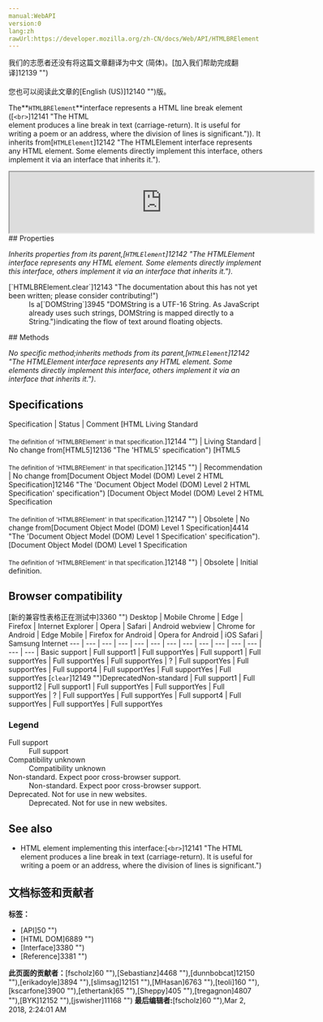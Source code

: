 ```yaml
---
manual:WebAPI
version:0
lang:zh
rawUrl:https://developer.mozilla.org/zh-CN/docs/Web/API/HTMLBRElement
---
```




<bdi>我们的志愿者还没有将这篇文章翻译为<bdi>中文 (简体)</bdi>。[加入我们帮助完成翻译]12139 "")<br></br>您也可以阅读此文章的[English (US)]12140 "")版。</bdi>






The**`HTMLBRElement`**interface represents a HTML line break element ([`<br>`]12141 "The HTML <br> element produces a line break in text (carriage-return). It is useful for writing a poem or an address, where the division of lines is significant.")). It inherits from[`HTMLElement`]12142 "The HTMLElement interface represents any HTML element. Some elements directly implement this interface, others implement it via an interface that inherits it.").

<iframe src='https://mdn.mozillademos.org/en-US/docs/Web/API/HTMLBRElement$samples/inheritance_diagram?revision=1363504' width='600' height='120'></iframe>
## Properties<a name="Properties"></a>


<em>Inherits properties from its parent,[`HTMLElement`]12142 "The HTMLElement interface represents any HTML element. Some elements directly implement this interface, others implement it via an interface that inherits it.").</em>

<dl><dt>[`HTMLBRElement.clear`]12143 "The documentation about this has not yet been written; please consider contributing!")<i></i></dt><dd>Is a[`DOMString`]3945 "DOMString is a UTF-16 String. As JavaScript already uses such strings, DOMString is mapped directly to a String.")indicating the flow of text around floating objects.</dd></dl>
## Methods<a name="Methods"></a>


<em>No specific method;</em><em>inherits methods from its parent,[`HTMLElement`]12142 "The HTMLElement interface represents any HTML element. Some elements directly implement this interface, others implement it via an interface that inherits it.")</em>.


## Specifications<a name="Specifications"></a>
Specification | Status | Comment 
[HTML Living Standard<br></br><small>The definition of &#39;HTMLBRElement&#39; in that specification.</small>]12144 "") | Living Standard | No change from[HTML5]12136 "The 'HTML5' specification") 
[HTML5<br></br><small>The definition of &#39;HTMLBRElement&#39; in that specification.</small>]12145 "") | Recommendation | No change from[Document Object Model (DOM) Level 2 HTML Specification]12146 "The 'Document Object Model (DOM) Level 2 HTML Specification' specification") 
[Document Object Model (DOM) Level 2 HTML Specification<br></br><small>The definition of &#39;HTMLBRElement&#39; in that specification.</small>]12147 "") | Obsolete | No change from[Document Object Model (DOM) Level 1 Specification]4414 "The 'Document Object Model (DOM) Level 1 Specification' specification"). 
[Document Object Model (DOM) Level 1 Specification<br></br><small>The definition of &#39;HTMLBRElement&#39; in that specification.</small>]12148 "") | Obsolete | Initial definition. 


## Browser compatibility<a name="Browser_compatibility"></a>
[新的兼容性表格正在测试中<i></i>]3360 "")
<abbr>Desktop<i></i></abbr> | <abbr>Mobile<i></i></abbr> 
<abbr>Chrome<i></i></abbr> | <abbr>Edge<i></i></abbr> | <abbr>Firefox<i></i></abbr> | <abbr>Internet Explorer<i></i></abbr> | <abbr>Opera<i></i></abbr> | <abbr>Safari<i></i></abbr> | <abbr>Android webview<i></i></abbr> | <abbr>Chrome for Android<i></i></abbr> | <abbr>Edge Mobile<i></i></abbr> | <abbr>Firefox for Android<i></i></abbr> | <abbr>Opera for Android<i></i></abbr> | <abbr>iOS Safari<i></i></abbr> | <abbr>Samsung Internet<i></i></abbr> 
 ---  |  ---  |  ---  |  ---  |  ---  |  ---  |  ---  |  ---  |  ---  |  ---  |  ---  |  ---  |  ---  |  ---  | 
Basic support | <abbr>Full support</abbr>1 | <abbr>Full support</abbr>Yes | <abbr>Full support</abbr>1 | <abbr>Full support</abbr>Yes | <abbr>Full support</abbr>Yes | <abbr>Full support</abbr>Yes | <abbr>?</abbr> | <abbr>Full support</abbr>Yes | <abbr>Full support</abbr>Yes | <abbr>Full support</abbr>4 | <abbr>Full support</abbr>Yes | <abbr>Full support</abbr>Yes | <abbr>Full support</abbr>Yes 
[`clear`]12149 "")<abbr>Deprecated<i></i></abbr><abbr>Non-standard<i></i></abbr> | <abbr>Full support</abbr>1 | <abbr>Full support</abbr>12 | <abbr>Full support</abbr>1 | <abbr>Full support</abbr>Yes | <abbr>Full support</abbr>Yes | <abbr>Full support</abbr>Yes | <abbr>?</abbr> | <abbr>Full support</abbr>Yes | <abbr>Full support</abbr>Yes | <abbr>Full support</abbr>4 | <abbr>Full support</abbr>Yes | <abbr>Full support</abbr>Yes | <abbr>Full support</abbr>Yes 


### Legend<a name="Legend"></a>
<dl><dt><abbr>Full support</abbr></dt><dd>Full support</dd><dt><abbr>Compatibility unknown</abbr></dt><dd>Compatibility unknown</dd><dt><abbr>Non-standard. Expect poor cross-browser support.<i></i></abbr></dt><dd>Non-standard. Expect poor cross-browser support.</dd><dt><abbr>Deprecated. Not for use in new websites.<i></i></abbr></dt><dd>Deprecated. Not for use in new websites.</dd></dl>


## See also<a name="See_also"></a>

* HTML element implementing this interface:[`<br>`]12141 "The HTML <br> element produces a line break in text (carriage-return). It is useful for writing a poem or an address, where the division of lines is significant.")



## 文档标签和贡献者
**标签：**
* [API]50 "")
* [HTML DOM]6889 "")
* [Interface]3380 "")
* [Reference]3381 "")

**此页面的贡献者：**[fscholz]60 ""),[Sebastianz]4468 ""),[dunnbobcat]12150 ""),[erikadoyle]3894 ""),[slimsag]12151 ""),[MHasan]6763 ""),[teoli]160 ""),[kscarfone]3900 ""),[ethertank]65 ""),[Sheppy]405 ""),[tregagnon]4807 ""),[BYK]12152 ""),[jswisher]11168 "")
**最后编辑者:**[fscholz]60 ""),<time>Mar 2, 2018, 2:24:01 AM</time>


